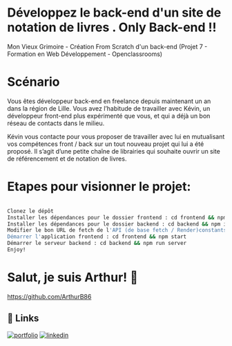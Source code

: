 
# Développez le back-end d'un site de notation de livres . Only Back-end !!

Mon Vieux Grimoire - Création From Scratch d'un back-end (Projet 7 - Formation en Web Développement - Openclassrooms)

# Scénario
Vous êtes développeur back-end en freelance depuis maintenant un an dans la région de Lille. Vous avez l’habitude de travailler avec Kévin, un développeur front-end plus expérimenté que vous, et qui a déjà un bon réseau de contacts dans le milieu.

Kévin vous contacte pour vous proposer de travailler avec lui en mutualisant vos compétences front / back sur un tout nouveau projet qui lui a été proposé. Il s’agit d’une petite chaîne de librairies qui souhaite ouvrir un site de référencement et de notation de livres.
# Etapes pour visionner le projet:
```bash

Clonez le dépôt
Installer les dépendances pour le dossier frontend : cd frontend && npm install
Installer les dépendances pour le dossier backend : cd backend && npm install
Modifier le bon URL de fetch de l'API (de base fetch / Render)constants.js
Démarrer l'application frontend : cd frontend && npm start
Démarrer le serveur backend : cd backend && npm run server
Enjoy!


```

# Salut, je suis Arthur! 👋

https://github.com/ArthurB86
## 🔗 Links
[![portfolio](https://img.shields.io/badge/my_portfolio-000?style=for-the-badge&logo=ko-fi&logoColor=white)](https://arthurbiet.vercel.app/)
[![linkedin](https://img.shields.io/badge/linkedin-0A66C2?style=for-the-badge&logo=linkedin&logoColor=white)](https://www.linkedin.com/in/arthur-biet-7871182aa/)


